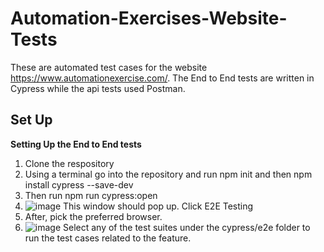 # Automation-Exercises-Website-Tests

These are automated test cases for the website https://www.automationexercise.com/. The End to End tests are written in Cypress while the api tests used
Postman. 

Set Up
----

__Setting Up the End to End tests__ 

1. Clone the respository
2. Using a terminal go into the repository and run npm init and then npm install cypress --save-dev
3. Then run npm run cypress:open
4. ![image](https://user-images.githubusercontent.com/38774593/224465326-0f03f77c-5a4a-425d-8f0a-46a9a8034ceb.png)
This window should pop up. Click E2E Testing
5. After, pick the preferred browser. 
6. ![image](https://user-images.githubusercontent.com/38774593/224465448-9736fb70-c44d-4ec0-b7e4-af1ac62cefd0.png)
Select any of the test suites under the cypress/e2e folder to run the test cases related to the feature.
